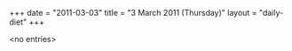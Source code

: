 +++
date = "2011-03-03"
title = "3 March 2011 (Thursday)"
layout = "daily-diet"
+++

<p>&lt;no entries&gt;</p>